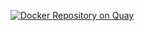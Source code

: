 [![Docker Repository on Quay](https://quay.io/repository/oott123/mycorrhiza/status "Docker Repository on Quay")](https://quay.io/repository/oott123/mycorrhiza)
